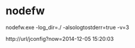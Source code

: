 # nodefw



nodefw.exe -log_dir=./ -alsologtostderr=true  -v=3

http://url/jconfig?now=2014-12-05 15:20:03
